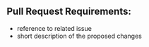 ## Pull Request Requirements:

- reference to related issue
- short description of the proposed changes
